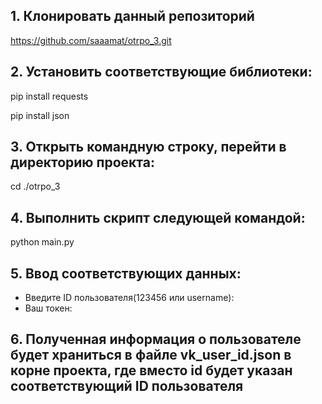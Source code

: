 ## 1. Клонировать данный репозиторий 
   https://github.com/saaamat/otrpo_3.git
   
## 2. Установить соответствующие библиотеки: 
   pip install requests
   
   pip install json
   
## 3. Открыть командную строку, перейти в директорию проекта:

   cd ./otrpo_3
  
## 4. Выполнить скрипт следующей командой: 
   
   python main.py
   
## 5. Ввод соответствующих данных: 
   
   - Введите ID пользователя(123456 или username):
   - Ваш токен:
     
## 6. Полученная информация о пользователе будет храниться в файле vk_user_id.json в корне проекта, где вместо id будет указан соответствующий ID пользователя

